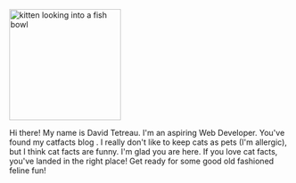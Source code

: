 <img src="https://live.staticflickr.com/3313/3481540500_c846c62863_b.jpg" width="200" alt="kitten looking into a fish bowl"/>
<caption"Cat Fish 2" by admiller is licensed under CC BY 2.0</caption>


Hi there! My name is David Tetreau. I'm an aspiring Web Developer. You've found my catfacts blog . I really don't like to keep cats as pets (I'm allergic), but I think cat facts are funny. I'm glad you are here. If you love cat facts, you've landed in the right place! Get ready for some good old fashioned feline fun!

